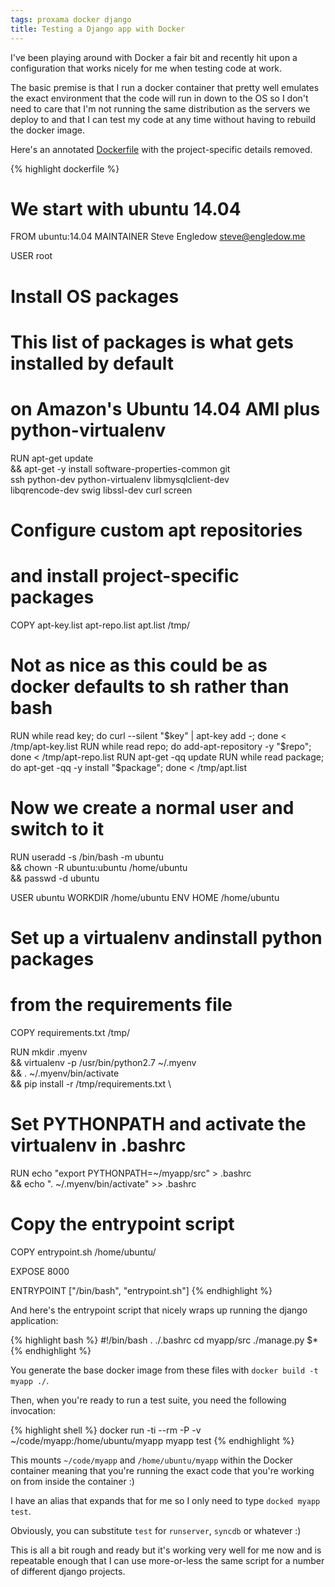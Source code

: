 ```yaml
---
tags: proxama docker django
title: Testing a Django app with Docker
---
```


I've been playing around with Docker a fair bit and recently hit upon a configuration that works nicely for me when testing code at work.

The basic premise is that I run a docker container that pretty well emulates the exact environment that the code will run in down to the OS so I don't need to care that I'm not running the same distribution as the servers we deploy to and that I can test my code at any time without having to rebuild the docker image.

Here's an annotated [Dockerfile](http://docs.docker.com/reference/builder/) with the project-specific details removed.

{% highlight dockerfile %}
# We start with ubuntu 14.04

FROM ubuntu:14.04
MAINTAINER Steve Engledow <steve@engledow.me>

USER root

# Install OS packages
# This list of packages is what gets installed by default
# on Amazon's Ubuntu 14.04 AMI plus python-virtualenv

 RUN apt-get update \
     && apt-get -y install software-properties-common git \
     ssh python-dev python-virtualenv libmysqlclient-dev \
     libqrencode-dev swig libssl-dev curl screen

# Configure custom apt repositories
# and install project-specific packages

COPY apt-key.list apt-repo.list apt.list /tmp/

# Not as nice as this could be as docker defaults to sh rather than bash
RUN while read key; do curl --silent "$key" | apt-key add -; done < /tmp/apt-key.list
RUN while read repo; do add-apt-repository -y "$repo"; done < /tmp/apt-repo.list
RUN apt-get -qq update
RUN while read package; do apt-get -qq -y install "$package"; done < /tmp/apt.list

# Now we create a normal user and switch to it

RUN useradd -s /bin/bash -m ubuntu \
    && chown -R ubuntu:ubuntu /home/ubuntu \
    && passwd -d ubuntu

USER ubuntu
WORKDIR /home/ubuntu
ENV HOME /home/ubuntu

# Set up a virtualenv andinstall python packages
# from the requirements file

COPY requirements.txt /tmp/

RUN mkdir .myenv \
    && virtualenv -p /usr/bin/python2.7 ~/.myenv \
    && . ~/.myenv/bin/activate \
    && pip install -r /tmp/requirements.txt \

# Set PYTHONPATH and activate the virtualenv in .bashrc

RUN echo "export PYTHONPATH=~/myapp/src" > .bashrc \
    && echo ". ~/.myenv/bin/activate" >> .bashrc

# Copy the entrypoint script

COPY entrypoint.sh /home/ubuntu/

EXPOSE 8000

ENTRYPOINT ["/bin/bash", "entrypoint.sh"]
{% endhighlight %}

And here's the entrypoint script that nicely wraps up running the django application:

{% highlight bash %}
#!/bin/bash
. ./.bashrc
cd myapp/src
./manage.py $*
{% endhighlight %}

You generate the base docker image from these files with `docker build -t myapp ./`.

Then, when you're ready to run a test suite, you need the following invocation:

{% highlight shell %}
docker run -ti --rm -P -v ~/code/myapp:/home/ubuntu/myapp myapp test
{% endhighlight %}

This mounts `~/code/myapp` and `/home/ubuntu/myapp` within the Docker container meaning that you're running the exact code that you're working on from inside the container :)

I have an alias that expands that for me so I only need to type `docked myapp test`.

Obviously, you can substitute `test` for `runserver`, `syncdb` or whatever :)

This is all a bit rough and ready but it's working very well for me now and is repeatable enough that I can use more-or-less the same script for a number of different django projects.
